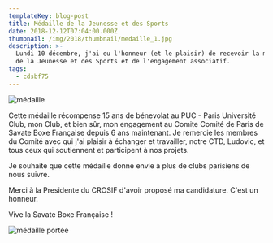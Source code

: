 ```yaml
---
templateKey: blog-post
title: Médaille de la Jeunesse et des Sports
date: 2018-12-12T07:04:00.000Z
thumbnail: /img/2018/thumbnail/medaille_1.jpg
description: >-
  Lundi 10 décembre, j'ai eu l'honneur (et le plaisir) de recevoir la médaille
  de la Jeunesse et des Sports et de l'engagement associatif.
tags:
  - cdsbf75
---
```

![médaille](/img/2018/medaille_1.jpg)

Cette médaille récompense 15 ans de bénevolat au PUC - Paris Université Club, mon Club, et bien sûr, mon engagement au Comite Comité de Paris de Savate Boxe Française depuis 6 ans maintenant. Je remercie les membres du Comité avec qui j'ai plaisir à échanger et travailler, notre CTD, Ludovic, et tous ceux qui soutiennent et participent à nos projets.

Je souhaite que cette médaille donne envie à plus de clubs parisiens de nous suivre.

Merci à la Presidente du CROSIF d'avoir proposé ma candidature. C'est un honneur.

Vive la Savate Boxe Française !

![médaille portée](/img/2018/medaille_2.jpg)
